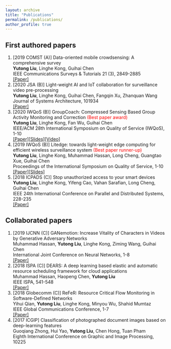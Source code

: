 ```yaml
---
layout: archive
title: "Publications"
permalink: /publications/
author_profile: true
---
```


First authored papers
------
1. \[2019 COMST (A)\] Data-oriented mobile crowdsensing: A comprehensive survey   
**Yutong Liu**, Linghe Kong, Guihai Chen  
IEEE Communications Surveys & Tutorials 21 (3), 2849-2885    
[\[Paper\]](https://isabelleliu630.github.io/isabelleliu.github.io/files/comst.pdf)
2. \[2020 JSA (B)\] Light-weight AI and IoT collaboration for surveillance video pre-processing    
**Yutong Liu**, Linghe Kong, Guihai Chen, Fangqin Xu, Zhanquan Wang    
Journal of Systems Architecture, 101934    
[\[Paper\]](https://isabelleliu630.github.io/isabelleliu.github.io/files/jsa.pdf)
3. \[2020 IWQoS (B)\] GroupCoach: Compressed Sensing Based Group Activity Monitoring and Correction <font color=red>(Best paper award)  </font>  
**Yutong Liu**, Linghe Kong, Fan Wu, Guihai Chen   
IEEE/ACM 28th International Symposium on Quality of Service (IWQoS), 1-10  
[\[Paper\]](https://isabelleliu630.github.io/isabelleliu.github.io/files/GroupCoach.pdf)[\[Slides\]](https://isabelleliu630.github.io/isabelleliu.github.io/files/GroupCoach_PPT.pdf)[\[Video\]](https://isabelleliu630.github.io/isabelleliu.github.io/files/GroupCoach_video.mp4)
4. \[2019 IWQoS (B)\] Litedge: towards light-weight edge computing for efficient wireless surveillance system <font color=red>(Best paper runner-up)  </font>  
**Yutong Liu**, Linghe Kong, Muhammad Hassan, Long Cheng, Guangtao Xue, Guihai Chen  
Proceedings of the International Symposium on Quality of Service, 1-10   
[\[Paper\]](https://isabelleliu630.github.io/isabelleliu.github.io/files/IWQoS2019.pdf)[\[Slides\]](https://isabelleliu630.github.io/isabelleliu.github.io/files/litedge_PPT.pdf)
5. \[2018 ICPADS (C)\] Stop unauthorized access to your smart devices     
**Yutong Liu**, Linghe Kong, Yifeng Cao, Vahan Sarafian, Long Cheng, Guihai Chen  
IEEE 24th International Conference on Parallel and Distributed Systems, 228-235  
[\[Paper\]](https://isabelleliu630.github.io/isabelleliu.github.io/files/icpads.pdf)

Collaborated papers
------
1. \[2019 IJCNN (C)\] GANemotion: Increase Vitality of Characters in Videos by Generative Adversary Networks   
Muhammad Hassan, **Yutong Liu**, Linghe Kong, Ziming Wang, Guihai Chen  
International Joint Conference on Neural Networks, 1-8    
[\[Paper\]](https://isabelleliu630.github.io/isabelleliu.github.io/files/ijcnn.pdf)
2. \[2018 ISPA (C)\] DEARS: A deep learning based elastic and automatic resource scheduling framework for cloud applications     
Muhammad Hassan, Haopeng Chen, **Yutong Liu**    
IEEE ISPA, 541-548  
[\[Paper\]](https://isabelleliu630.github.io/isabelleliu.github.io/files/ispa.pdf)
3. \[2018 Globecomm (C)\] ReFeR: Resource Critical Flow Monitoring in Software-Defined Networks    
Yihui Qian, **Yutong Liu**, Linghe Kong, Minyou Wu, Shahid Mumtaz    
IEEE Global Communications Conference, 1-7   
[\[Paper\]](https://isabelleliu630.github.io/isabelleliu.github.io/files/globecomm.pdf)
4. \[2017 ICGIP\] Classification of photographed document images based on deep-learning features    
Guoqiang Zhong, Hui Yao, **Yutong Liu**, Chen Hong, Tuan Pham   
Eighth International Conference on Graphic and Image Processing, 10225


